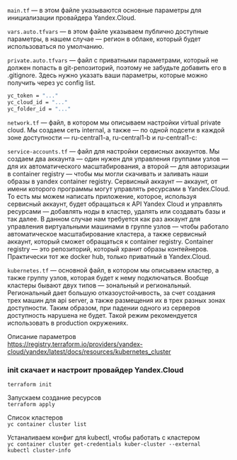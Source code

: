 `main.tf` — в этом файле указываются основные параметры для инициализации провайдера Yandex.Cloud.

`vars.auto.tfvars` — в этом файле указываем публично доступные параметры, в нашем случае — регион в облаке, который будет использоваться по умолчанию.

`private.auto.tfvars` — файл с приватными параметрами, который не должен попасть в git-репозиторий, поэтому не забудьте добавить его в .gitignore. Здесь нужно указать ваши параметры, которые можно получить через yc config list.   
```bash
yc_token = "..."
yc_cloud_id = "..."
yc_folder_id = "..."
```

`network.tf` — файл, в котором мы описываем настройки virtual private cloud. Мы создаем сеть internal, а также — по одной подсети в каждой зоне доступности — ru-central1-a, ru-central1-b и ru-central1-c:

`service-accounts.tf` — файл для настройки сервисных аккаунтов. Мы создаем два аккаунта — один нужен для управления группами узлов — для их автоматического масштабирования, а второй — для авторизации в container registry — чтобы мы могли скачивать и заливать наши образы в yandex container registry.
Сервисный аккаунт — аккаунт, от имени которого программы могут управлять ресурсами в Yandex.Cloud. То есть мы можем написать приложение, которое, используя сервисный аккаунт, будет обращаться к API Yandex Cloud и управлять ресурсами — добавлять ноды в кластер, удалять или создавать базы и так далее. В данном случае нам требуется как раз аккаунт для управления виртуальными машинами в группе узлов — чтобы работало автоматическое масштабирование кластера, а также сервисный аккаунт, который сможет обращаться к container registry.
Container registry — это репозиторий, который хранит образы контейнеров. Практически тот же docker hub, только приватный в Yandex.Cloud.

`kubernetes.tf` — основной файл, в котором мы описываем кластер, а также группу узлов, которая будет к нему подключаться. Вообще кластеры бывают двух типов — зональный и региональный. Региональный дает большую отказоустойчивость, за счет создания трех машин для api server, а также размещения их в трех разных зонах доступности. Таким образом, при падении одного из серверов доступность нарушена не будет. Такой режим рекомендуется использовать в production окружениях.

Описание параметров  
https://registry.terraform.io/providers/yandex-cloud/yandex/latest/docs/resources/kubernetes_cluster

### init скачает и настроит провайдер Yandex.Cloud
`terraform init`

Запускаем создание ресурсов  
`terraform apply`

Список кластеров  
`yc container cluster list`

Устаналиваем конфиг для kubectl, чтобы работать с кластером  
`yc container cluster get-credentials kuber-cluster --external`  
`kubectl cluster-info`

